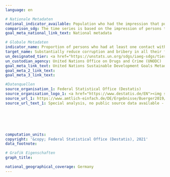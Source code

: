 ```yaml
---
language: en

# Nationale Metadaten
national_indicator_available: Population who had the impression that public officials are corruptible (during their interactions with public agencies in the previous two years) <br> Private persons (donors) suspected in the context of corruption offences
comparison_sdg: The time series is based on the impression of persons that public officials are corruptible rather than if they actually paid a bribe or were asked for one.
goal_meta_national_link_text: National metadata

# Globale Metadaten
indicator_name: Proportion of persons who had at least one contact with a public official and who paid a bribe to a public official, or were asked for a bribe by those public officials, during the previous 12 months
target_name: Substantially reduce corruption and bribery in all their forms
un_designated_tier: <a href="https://unstats.un.org/sdgs/iaeg-sdgs/tier-classification/" title="Click here for more information on the UN tier classification.">Tier II</a>
un_custodian_agency: United Nations Office on Drugs and Crime (UNODC)
goal_meta_link_text: United Nations Sustainable Development Goals Metadata
goal_meta_2_link_text: 
goal_meta_3_link_text: 

#Datenquellen
source_organisation_1: Federal Statistical Office (Destatis)
source_organisation_logo_1: <a href="https://www.destatis.de/EN"><img src="https://g205sdgs.github.io/sdg-indicators/public/OrgImgEn/destatis.png" alt="Logo destatis" style="height:60px; width:148px" /></a>
source_url_1: https://www.amtlich-einfach.de/DE/Ergebnisse/Buerger2019/Ergebnisse_Ueberblick_node.html
source_url_text_1: Special analysis, no public source data available - Other results from the Life Sitation Survey (only available in German)






computation_units: 
copyright: '&copy; Federal Statistical Office (Destatis), 2021'
data_footnote: 

# Grafik Eigenschaften
graph_title: 

national_geographical_coverage: Germany
---
```


<span></span>